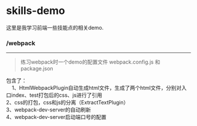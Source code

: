 # skills-demo
这里是我学习前端一些技能点的相关demo.

### /webpack
----------
>练习webpack时一个demo的配置文件 webpack.config.js 和 package.json

包含了：
		<br/>&nbsp;&nbsp;&nbsp;&nbsp;1、HtmlWebpackPlugin自动生成html文件，生成了两个html文件，分别对入口index、test打包后的css、js进行了引用
		<br/>2、css的打包，css和js的分离（ExtractTextPlugin）
		<br/>3、webpack-dev-server的自动刷新
		</br>4、webpack-dev-server启动端口号的配置